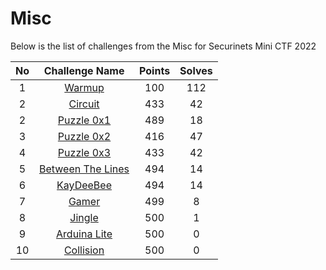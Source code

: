 # Misc
Below is the list of challenges from the Misc for Securinets Mini CTF 2022

|No| Challenge Name | Points |  Solves|
|:---:|:--------------:|:------:|:------:|
|1| [Warmup](./Warmup/README.md)| 100 | 112 |
|2| [Circuit](./Circuit/README.md)| 433 | 42 |
|2| [Puzzle 0x1](#)| 489 | 18 |
|3| [Puzzle 0x2](#)| 416 | 47 |
|4| [Puzzle 0x3](#)| 433 | 42 |
|5| [Between The Lines](#)| 494 | 14 |
|6| [KayDeeBee](#)| 494 | 14 |
|7| [Gamer](#)| 499 | 8 |
|8| [Jingle](#)| 500 | 1 |
|9| [Arduina Lite](#)| 500 | 0 |
|10| [Collision](#)| 500 | 0 |
